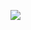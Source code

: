 ![](https://lzc-personal-resource.oss-cn-beijing.aliyuncs.com/Kapture%202023-01-27%20at%2020.45.30.gif)